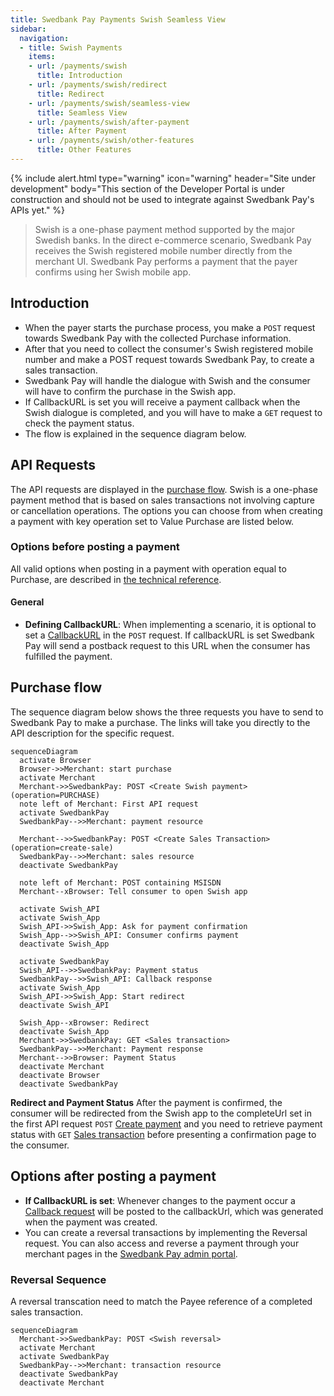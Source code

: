 ```yaml
---
title: Swedbank Pay Payments Swish Seamless View
sidebar:
  navigation:
  - title: Swish Payments
    items:
    - url: /payments/swish
      title: Introduction
    - url: /payments/swish/redirect
      title: Redirect
    - url: /payments/swish/seamless-view
      title: Seamless View
    - url: /payments/swish/after-payment
      title: After Payment
    - url: /payments/swish/other-features
      title: Other Features
---
```


{% include alert.html type="warning"
                      icon="warning" header="Site under
                      development"
                      body="This section of the Developer Portal is
                      under construction and should not be used to integrate
                      against Swedbank Pay's APIs yet." %}

> Swish is a one-phase payment method supported by the major Swedish banks. In
  the direct e-commerce scenario, Swedbank Pay receives the Swish registered
  mobile number directly from the merchant UI. Swedbank Pay performs a payment
  that the payer confirms using her Swish mobile app.

## Introduction

* When the payer starts the purchase process, you make a `POST` request towards
  Swedbank Pay with the collected Purchase information.
* After that you need to collect the consumer's Swish registered mobile number
  and make a POST request towards Swedbank Pay, to create a sales transaction.
* Swedbank Pay will handle the dialogue with Swish and the consumer will have to
  confirm the purchase in the Swish app.
* If CallbackURL is set you will receive a payment callback when the Swish
  dialogue is completed, and you will have to make a `GET` request to check the
  payment status.
* The flow is explained in the sequence diagram below.

## API Requests

The API requests are displayed in the [purchase flow](#purchase-flow). Swish is
a one-phase payment method that is based on sales transactions not involving
capture or cancellation operations. The options you can choose from when
creating a payment with key operation set to Value Purchase are listed below.

### Options before posting a payment

All valid options when posting in a payment with operation equal to Purchase,
are described in [the technical reference][swish-payments].

#### General

* **Defining CallbackURL**: When implementing a scenario, it is optional to set
  a [CallbackURL][callback-url] in the `POST` request. If callbackURL is set
  Swedbank Pay will send a postback request to this URL when the consumer has
  fulfilled the payment.

## Purchase flow

The sequence diagram below shows the three requests you have to send to Swedbank
Pay to make a purchase. The links will take you directly to the API description
for the specific request.

```mermaid
sequenceDiagram
  activate Browser
  Browser->>Merchant: start purchase
  activate Merchant
  Merchant->>SwedbankPay: POST <Create Swish payment> (operation=PURCHASE)
  note left of Merchant: First API request
  activate SwedbankPay
  SwedbankPay-->>Merchant: payment resource

  Merchant-->>SwedbankPay: POST <Create Sales Transaction> (operation=create-sale)
  SwedbankPay-->>Merchant: sales resource
  deactivate SwedbankPay

  note left of Merchant: POST containing MSISDN
  Merchant--xBrowser: Tell consumer to open Swish app

  activate Swish_API
  activate Swish_App
  Swish_API->>Swish_App: Ask for payment confirmation
  Swish_App-->>Swish_API: Consumer confirms payment
  deactivate Swish_App

  activate SwedbankPay
  Swish_API-->>SwedbankPay: Payment status
  SwedbankPay-->>Swish_API: Callback response
  activate Swish_App
  Swish_API->>Swish_App: Start redirect
  deactivate Swish_API

  Swish_App--xBrowser: Redirect
  deactivate Swish_App
  Merchant->>SwedbankPay: GET <Sales transaction>
  SwedbankPay-->>Merchant: Payment response
  Merchant-->>Browser: Payment Status
  deactivate Merchant
  deactivate Browser
  deactivate SwedbankPay
```

**Redirect and Payment Status**
After the payment is confirmed, the consumer will be redirected from the Swish
app to the completeUrl set in the first API request `POST` [Create
payment][create-payment] and you need to retrieve payment status with `GET`
[Sales transaction][sales-transaction] before presenting a confirmation page to
the consumer.

## Options after posting a payment

* **If CallbackURL is set**: Whenever changes to the payment occur a [Callback
  request][technical-reference-callback] will be posted to the callbackUrl,
  which was generated when the payment was created.
* You can create a reversal transactions by implementing the Reversal request.
  You can also access and reverse a payment through your merchant pages in the
  [Swedbank Pay admin portal][payex-admin-portal].

### Reversal Sequence

A reversal transcation need to match the Payee reference of a completed
sales transaction.

```mermaid
sequenceDiagram
  Merchant->>SwedbankPay: POST <Swish reversal>
  activate Merchant
  activate SwedbankPay
  SwedbankPay-->>Merchant: transaction resource
  deactivate SwedbankPay
  deactivate Merchant
```

[create-payment]: /payments/swish/after-payment#create-payment
[payex-admin-portal]: https://admin.payex.com/psp/login/
[sales-transaction]: /payments/swish/after-payment#sales
[swish-payments]: /payments/swish/after-payment#payment-resource
[technical-reference-callback]: /payments/swish/other-features#callback
[callback-url]: /payments/swish/other-features#callback
